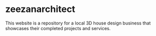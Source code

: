 # zeezanarchitect
This website is a repository for a local 3D house design business that showcases their completed projects and services. 

